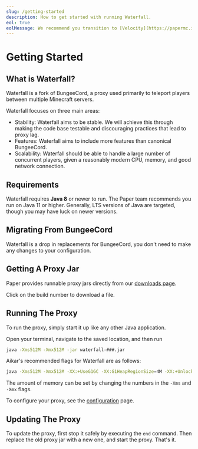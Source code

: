 ```yaml
---
slug: /getting-started
description: How to get started with running Waterfall.
eol: true
eolMessage: We recommend you transition to [Velocity](https://papermc.io/software/velocity). For more information see the [announcement](https://forums.papermc.io/threads/1088/).
---
```


# Getting Started

## What is Waterfall?

Waterfall is a fork of BungeeCord, a proxy used primarily to teleport players between multiple
Minecraft servers.

Waterfall focuses on three main areas:

- Stability: Waterfall aims to be stable. We will achieve this through making the code base testable
  and discouraging practices that lead to proxy lag.
- Features: Waterfall aims to include more features than canonical BungeeCord.
- Scalability: Waterfall should be able to handle a large number of concurrent players, given a
  reasonably modern CPU, memory, and good network connection.

## Requirements

Waterfall requires **Java 8** or newer to run. The Paper team recommends you run on Java 11 or
higher. Generally, LTS versions of Java are targeted, though you may have luck on newer versions.

## Migrating From BungeeCord

Waterfall is a drop in replacements for BungeeCord, you don't need to make any changes to your
configuration.

## Getting A Proxy Jar

Paper provides runnable proxy jars directly from our [downloads page](https://papermc.io/downloads#Waterfall).

Click on the build number to download a file.

## Running The Proxy

To run the proxy, simply start it up like any other Java application.

Open your terminal, navigate to the saved location, and then run

```bash
java -Xms512M -Xmx512M -jar waterfall-###.jar
```

Aikar's recommended flags for Waterfall are as follows:

```bash
java -Xms512M -Xmx512M -XX:+UseG1GC -XX:G1HeapRegionSize=4M -XX:+UnlockExperimentalVMOptions -XX:+ParallelRefProcEnabled -XX:+AlwaysPreTouch -jar waterfall-###.jar
```

The amount of memory can be set by changing the numbers in the `-Xms` and `-Xmx` flags.

To configure your proxy, see the [configuration](configuration.mdx) page.

## Updating The Proxy

To update the proxy, first stop it safely by executing the `end` command. Then replace the old proxy
jar with a new one, and start the proxy. That's it.
